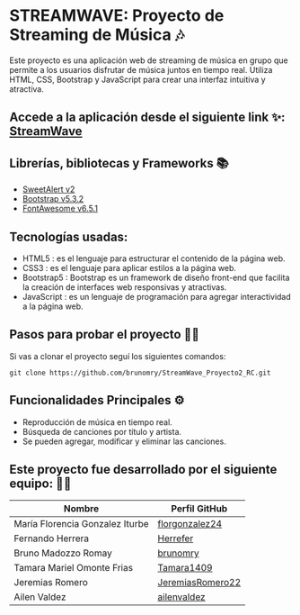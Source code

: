 # STREAMWAVE: Proyecto de Streaming de Música 🎶

Este proyecto es una aplicación web de streaming de música en grupo que permite a los usuarios disfrutar de música juntos en tiempo real. Utiliza HTML, CSS, Bootstrap y JavaScript para crear una interfaz intuitiva y atractiva.

## Accede a la aplicación desde el siguiente link ✨: [StreamWave](stream-wave.netlify.app) 

## Librerías, bibliotecas y Frameworks 📚
- [SweetAlert v2](https://sweetalert2.github.io/)
- [Bootstrap v5.3.2](https://getbootstrap.com/)
- [FontAwesome v6.5.1](https://fontawesome.com/icons?d=gallery&p=2)

## Tecnologías usadas:
- HTML5 : es el lenguaje para estructurar el contenido de la página web.
- CSS3 : es el lenguaje para aplicar estilos a la página web.
- Bootstrap5 : Bootstrap es un framework de diseño front-end que facilita la creación de interfaces web responsivas y atractivas.
- JavaScript : es un lenguaje de programación para agregar interactividad a la página web.

## Pasos para probar el proyecto 👣🐾

Si vas a clonar el proyecto seguí los siguientes comandos:

``` git clone https://github.com/brunomry/StreamWave_Proyecto2_RC.git ```

## Funcionalidades Principales ⚙

- Reproducción de música en tiempo real.
- Búsqueda de canciones por título y artista.
- Se pueden agregar, modificar y eliminar las canciones. 

## Este proyecto fue desarrollado por el siguiente equipo: 🐱‍🚀

| Nombre                              | Perfil GitHub                                            |
|-------------------------------------|----------------------------------------------------------|
| María Florencia Gonzalez Iturbe     | [florgonzalez24](https://github.com/florgonzalez24)      |
| Fernando Herrera                    | [Herrefer](https://github.com/Herrefer)                  |
| Bruno Madozzo Romay                 | [brunomry](https://github.com/brunomry)                  |
| Tamara Mariel Omonte Frias          | [Tamara1409](https://github.com/Tamara1409)              |
| Jeremias Romero                     | [JeremiasRomero22](https://github.com/JeremiasRomero22)  |
| Ailen Valdez                        | [ailenvaldez](https://github.com/ailenvaldez)            |